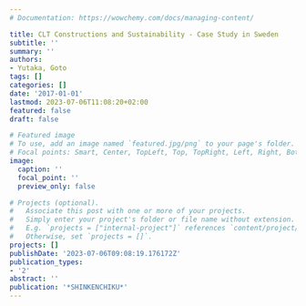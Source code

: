 ```yaml
---
# Documentation: https://wowchemy.com/docs/managing-content/

title: CLT Constructions and Sustainability - Case Study in Sweden
subtitle: ''
summary: ''
authors:
- Yutaka, Goto
tags: []
categories: []
date: '2017-01-01'
lastmod: 2023-07-06T11:08:20+02:00
featured: false
draft: false

# Featured image
# To use, add an image named `featured.jpg/png` to your page's folder.
# Focal points: Smart, Center, TopLeft, Top, TopRight, Left, Right, BottomLeft, Bottom, BottomRight.
image:
  caption: ''
  focal_point: ''
  preview_only: false

# Projects (optional).
#   Associate this post with one or more of your projects.
#   Simply enter your project's folder or file name without extension.
#   E.g. `projects = ["internal-project"]` references `content/project/deep-learning/index.md`.
#   Otherwise, set `projects = []`.
projects: []
publishDate: '2023-07-06T09:08:19.176172Z'
publication_types:
- '2'
abstract: ''
publication: '*SHINKENCHIKU*'
---
```


